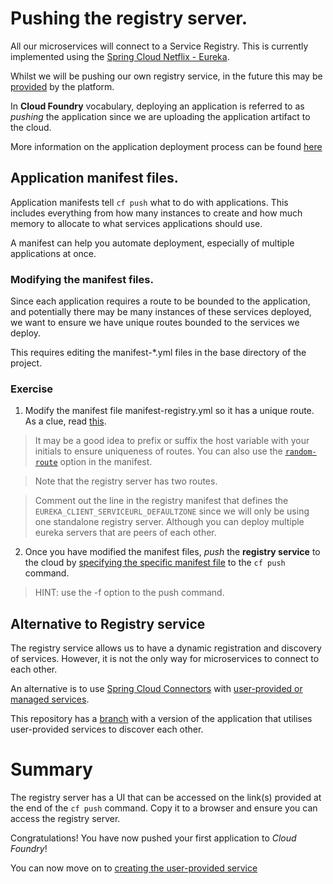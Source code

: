# Pushing the registry server.

All our microservices will connect to a Service Registry. This is currently implemented using the [Spring Cloud Netflix - Eureka](http://cloud.spring.io/spring-cloud-netflix/).

Whilst we will be pushing our own registry service, in the future this may be [provided](https://network.pivotal.io/products/p-spring-cloud-services) by the platform.

In **Cloud Foundry** vocabulary, deploying an application is referred to as *pushing* the application since we are uploading the application artifact to the cloud.

More information on the application deployment process can be found [here](http://docs.pivotal.io/pivotalcf/devguide/deploy-apps/deploy-app.html)


## Application manifest files.
Application manifests tell `cf push` what to do with applications. This includes everything from how many instances to create and how much memory to allocate to what services applications should use.

A manifest can help you automate deployment, especially of multiple applications at once.

### Modifying the manifest files.
Since each application requires a route to be bounded to the application, and potentially there may be many instances of these services deployed, we want to ensure we have unique routes bounded to the services we deploy.

This requires editing the manifest-\*.yml files in the base directory of the project.

### Exercise

1. Modify the manifest file manifest-registry.yml so it has a unique route. As a clue, read [this](http://docs.pivotal.io/pivotalcf/devguide/deploy-apps/manifest.html#host).
  > It may be a good idea to prefix or suffix the host variable with your initials to ensure uniqueness of routes. You can also use the [`random-route`](http://docs.pivotal.io/pivotalcf/devguide/deploy-apps/manifest.html#random-route) option in the manifest.

  > Note that the registry server has two routes.

  > Comment out the line in the registry manifest that defines the `EUREKA_CLIENT_SERVICEURL_DEFAULTZONE` since we will only be using one standalone registry server. Although you can deploy multiple eureka servers that are peers of each other.

2. Once you have modified the manifest files, *push* the **registry service** to the cloud by [specifying the specific manifest file](http://docs.pivotal.io/pivotalcf/devguide/deploy-apps/manifest.html#find-manifest) to the `cf push` command.
  > HINT: use the -f option to the push command.

## Alternative to Registry service
The registry service allows us to have a dynamic registration and discovery of services. However, it is not the only way for microservices to connect to each other.

An alternative is to use [Spring Cloud Connectors](http://cloud.spring.io/spring-cloud-connectors/) with [user-provided or managed services](http://docs.pivotal.io/pivotalcf/devguide/services/).

This repository has a [branch](https://github.com/dpinto-pivotal/cf-SpringBootTrader/tree/v0.1-CUPS-based) with a version of the application that utilises user-provided services to discover each other.

# Summary

The registry server has a UI that can be accessed on the link(s) provided at the end of the `cf push` command. Copy it to a browser and ensure you can access the registry server.

Congratulations! You have now pushed your first application to *Cloud Foundry*!


You can now move on to [creating the user-provided service](lab_userprovided.md)
